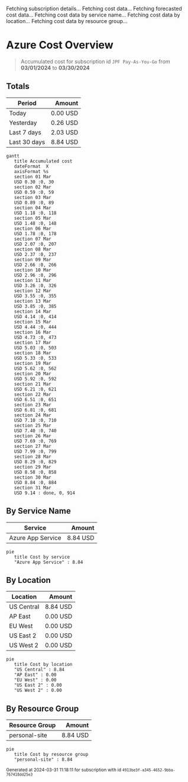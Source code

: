 Fetching subscription details...
Fetching cost data...
Fetching forecasted cost data...
Fetching cost data by service name...
Fetching cost data by location...
Fetching cost data by resource group...
# Azure Cost Overview

> Accumulated cost for subscription id `JPF Pay-As-You-Go` from **03/01/2024** to **03/30/2024**

## Totals

|Period|Amount|
|---|---:|
|Today|0.00 USD|
|Yesterday|0.26 USD|
|Last 7 days|2.03 USD|
|Last 30 days|8.84 USD|

```mermaid
gantt
   title Accumulated cost
   dateFormat  X
   axisFormat %s
   section 01 Mar
   USD 0.30 :0, 30
   section 02 Mar
   USD 0.59 :0, 59
   section 03 Mar
   USD 0.89 :0, 89
   section 04 Mar
   USD 1.18 :0, 118
   section 05 Mar
   USD 1.48 :0, 148
   section 06 Mar
   USD 1.78 :0, 178
   section 07 Mar
   USD 2.07 :0, 207
   section 08 Mar
   USD 2.37 :0, 237
   section 09 Mar
   USD 2.66 :0, 266
   section 10 Mar
   USD 2.96 :0, 296
   section 11 Mar
   USD 3.26 :0, 326
   section 12 Mar
   USD 3.55 :0, 355
   section 13 Mar
   USD 3.85 :0, 385
   section 14 Mar
   USD 4.14 :0, 414
   section 15 Mar
   USD 4.44 :0, 444
   section 16 Mar
   USD 4.73 :0, 473
   section 17 Mar
   USD 5.03 :0, 503
   section 18 Mar
   USD 5.33 :0, 533
   section 19 Mar
   USD 5.62 :0, 562
   section 20 Mar
   USD 5.92 :0, 592
   section 21 Mar
   USD 6.21 :0, 621
   section 22 Mar
   USD 6.51 :0, 651
   section 23 Mar
   USD 6.81 :0, 681
   section 24 Mar
   USD 7.10 :0, 710
   section 25 Mar
   USD 7.40 :0, 740
   section 26 Mar
   USD 7.69 :0, 769
   section 27 Mar
   USD 7.99 :0, 799
   section 28 Mar
   USD 8.29 :0, 829
   section 29 Mar
   USD 8.58 :0, 858
   section 30 Mar
   USD 8.84 :0, 884
   section 31 Mar
   USD 9.14 : done, 0, 914
```

## By Service Name

|Service|Amount|
|---|---:|
|Azure App Service|8.84 USD|

```mermaid
pie
   title Cost by service
   "Azure App Service" : 8.84
```

## By Location

|Location|Amount|
|---|---:|
|US Central|8.84 USD|
|AP East|0.00 USD|
|EU West|0.00 USD|
|US East 2|0.00 USD|
|US West 2|0.00 USD|

```mermaid
pie
   title Cost by location
   "US Central" : 8.84
   "AP East" : 0.00
   "EU West" : 0.00
   "US East 2" : 0.00
   "US West 2" : 0.00
```

## By Resource Group

|Resource Group|Amount|
|---|---:|
|personal-site|8.84 USD|

```mermaid
pie
   title Cost by resource group
   "personal-site" : 8.84
```

<sup>Generated at 2024-03-31 11:18:11 for subscription with id `4913be3f-a345-4652-9bba-767418dd25e3`</sup>
